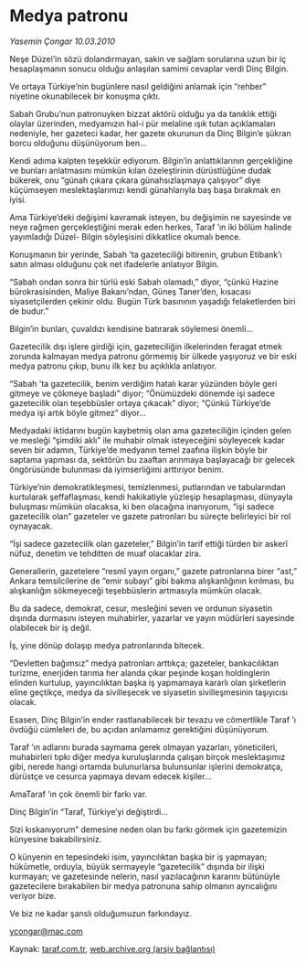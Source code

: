 # Medya patronu

*Yasemin Çongar 10.03.2010*

<div class="yazi"><p>Neşe Düzel’in sözü dolandırmayan, sakin ve sağlam sorularına uzun bir iç hesaplaşmanın sonucu olduğu anlaşılan samimi cevaplar verdi Dinç Bilgin.</p>
<p>Ve ortaya Türkiye’nin bugünlere nasıl geldiğini anlamak için “rehber” niyetine okunabilecek bir konuşma çıktı.</p>
<p>Sabah Grubu’nun patronuyken bizzat aktörü olduğu ya da tanıklık ettiği olaylar üzerinden, medyamızın hal-i pür melaline ışık tutan açıklamaları nedeniyle, her gazeteci kadar, her gazete okurunun da Dinç Bilgin’e şükran borcu olduğunu düşünüyorum ben...</p>
<p>Kendi adıma kalpten teşekkür ediyorum. Bilgin’in anlattıklarının gerçekliğine ve bunları anlatmasını mümkün kılan özeleştirinin dürüstlüğüne dudak bükerek, onu “günah çıkara çıkara günahsızlaşmaya çalışıyor” diye küçümseyen meslektaşlarımızı kendi günahlarıyla baş başa bırakmak en iyisi.</p>
<p>Ama Türkiye’deki değişimi kavramak isteyen, bu değişimin ne sayesinde ve neye rağmen gerçekleştiğini merak eden herkes, Taraf ’ın iki bölüm halinde yayımladığı Düzel- Bilgin söyleşisini dikkatlice okumalı bence.</p>
<p>Konuşmanın bir yerinde, Sabah ’ta gazeteciliği bitirenin, grubun Etibank’ı satın alması olduğunu çok net ifadelerle anlatıyor Bilgin.</p>
<p>“Sabah ondan sonra bir türlü eski Sabah olamadı,” diyor, “çünkü Hazine bürokrasisinden, Maliye Bakanı’ndan, Güneş Taner’den, kısacası siyasetçilerden çekinir oldu. Bugün Türk basınının yaşadığı felaketlerden biri de budur.”</p>
<p>Bilgin’in bunları, çuvaldızı kendisine batırarak söylemesi önemli...</p>
<p>Gazetecilik dışı işlere girdiği için, gazeteciliğin ilkelerinden feragat etmek zorunda kalmayan medya patronu görmemiş bir ülkede yaşıyoruz ve bir eski medya patronu çıkıp, bunu ilk kez bu açıklıkla anlatıyor.</p>
<p>“Sabah ’ta gazetecilik, benim verdiğim hatalı karar yüzünden böyle geri gitmeye ve çökmeye başladı” diyor; “Önümüzdeki dönemde işi sadece gazetecilik olan teşebbüsler ortaya çıkacak” diyor; “Çünkü Türkiye’de medya işi artık böyle gitmez” diyor...</p>
<p>Medyadaki iktidarını bugün kaybetmiş olan ama gazeteciliğin içinden gelen ve mesleği “şimdiki aklı” ile muhabir olmak isteyeceğini söyleyecek kadar seven bir adamın, Türkiye’de medyanın temel zaafına ilişkin böyle bir saptama yapması da, sektörün bu zaaftan arınmaya başlayacağı bir gelecek öngörüsünde bulunması da iyimserliğimi arttırıyor benim.</p>
<p>Türkiye’nin demokratikleşmesi, temizlenmesi, putlarından ve tabularından kurtularak şeffaflaşması, kendi hakikatiyle yüzleşip hesaplaşması, dünyayla buluşması mümkün olacaksa, ki ben olacağına inanıyorum, “işi sadece gazetecilik olan” gazeteler ve gazete patronları bu süreçte belirleyici bir rol oynayacak.</p>
<p>“İşi sadece gazetecilik olan gazeteler,” Bilgin’in tarif ettiği türden bir askerî nüfuz, denetim ve tehditten de muaf olacaklar zira.</p>
<p>Generallerin, gazetelere “resmî yayın organı,” gazete patronlarına birer “ast,” Ankara temsilcilerine de “emir subayı” gibi bakma alışkanlığının kırılması, bu alışkanlığın sökmeyeceği teşebbüslerin artmasıyla mümkün olacak.</p>
<p>Bu da sadece, demokrat, cesur, mesleğini seven ve ordunun siyasetin dışında durmasını isteyen muhabirler, yazarlar ve yayın müdürleri sayesinde olabilecek bir iş değil.</p>
<p>İş, yine dönüp dolaşıp medya patronlarında bitecek.</p>
<p>“Devletten bağımsız” medya patronları arttıkça; gazeteler, bankacılıktan turizme, enerjiden tarıma her alanda çıkar peşinde koşan holdinglerin elinden kurtulup, yayıncılıktan başka iş yapmamaya kararlı olan şirketlerin eline geçtikçe, medya da sivilleşecek ve siyasetin sivilleşmesinin taşıyıcısı olacak.</p>
<p>Esasen, Dinç Bilgin’in ender rastlanabilecek bir tevazu ve cömertlikle Taraf ’ı övdüğü cümleleri de, bu açıdan anlamamız gerektiğini düşünüyorum.</p>
<p>Taraf ’ın adlarını burada saymama gerek olmayan yazarları, yöneticileri, muhabirleri tıpkı diğer medya kuruluşlarında çalışan birçok meslektaşımız gibi, nerede hangi ortamda bulunurlarsa bulunsunlar işlerini demokratça, dürüstçe ve cesurca yapmaya devam edecek kişiler...</p>
<p>AmaTaraf ’ın çok önemli bir farkı var.</p>
<p>Dinç Bilgin’in “Taraf, Türkiye’yi değiştirdi...</p>
<p>Sizi kıskanıyorum” demesine neden olan bu farkı görmek için gazetemizin künyesine bakabilirsiniz.</p>
<p>O künyenin en tepesindeki isim, yayıncılıktan başka bir iş yapmayan; hükümetle, orduyla, büyük sermayeyle “gazetecilik” dışında bir ilişki kurmayan; ve gazetesinde nelerin, nasıl yazılacağının kararını bütünüyle gazetecilere bırakabilen bir medya patronuna sahip olmanın ayrıcalığını veriyor bize.</p>
<p>Ve biz ne kadar şanslı olduğumuzun farkındayız.</p>
<p><a href="mailto:ycongar@mac.com">ycongar@mac.com</a></p>
</div>

Kaynak: [taraf.com.tr](http://taraf.com.tr:80/makale/10374.htm), [web.archive.org (arşiv bağlantısı)](http://web.archive.org/web/20100313212236/http://taraf.com.tr:80/makale/10374.htm)
